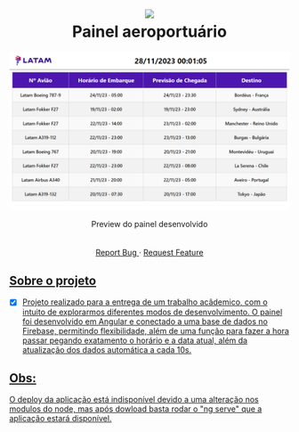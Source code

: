<div align="center">

<h1 align="center">
 <img src="https://user-images.githubusercontent.com/45159366/101415619-1b103500-389d-11eb-83f8-74f87abf5eaf.png">
  <br />
 Painel aeroportuário
</h1>

<div align="center">
  	<a href="#">
      <img src="./src/assets/PreviewPainel.png" width="700" alt="preview" />
  	</a>
</div>

  <!-- project description and menu -->
  <p align="center">
      Preview do painel desenvolvido
    <br />
    <br />
    <br />
    <a 
      href="https://github.com/BrunoPequeno/Painel-Atendimento/issues">
      Report Bug
    </a>
    ·
    <a 
      href="https://github.com/BrunoPequeno/Painel-Atendimento/issues/new">
      Request Feature
  </p>
</div>

## Sobre o projeto
- [x] Projeto realizado para a entrega de um trabalho acâdemico, com o intuito de explorarmos diferentes modos de desenvolvimento. O painel foi desenvolvido em Angular e conectado a uma base de dados no Firebase, permitindo flexibilidade, além de uma função para fazer a hora passar pegando exatamento o horário e a data atual, além da atualização dos dados automática a cada 10s. 

## Obs: 
O deploy da aplicação está indisponível devido a uma alteração nos modulos do node, mas após dowload basta rodar o "ng serve" que a aplicação estará disponível.
